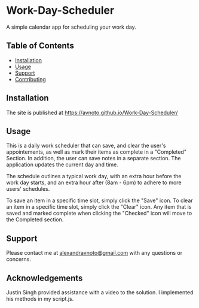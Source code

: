 # Work-Day-Scheduler

A simple calendar app for scheduling your work day. 

## Table of Contents

- [Installation](#installation)
- [Usage](#usage)
- [Support](#support)
- [Contributing](#contributing)

## Installation

The site is published at https://avnoto.github.io/Work-Day-Scheduler/

## Usage

This is a daily work scheduler that can save, and clear the user's appointements, as well as mark their items as complete in a "Completed" Section. In addition, the user can save notes in a separate section. The application updates the current day and time.

The schedule outlines a typical work day, with an extra hour before the work day starts, and an extra hour after (8am - 6pm) to adhere to more users' schedules. 

To save an item in a specific time slot, simply click the "Save" icon. 
To clear an item in a specific time slot, simply click the "Clear" icon.
Any item that is saved and marked complete when clicking the "Checked" icon will move to the Completed section.

## Support

Please contact me at alexandravnoto@gmail.com with any questions or concerns.

## Acknowledgements

Justin Singh provided assistance with a video to the solution. I implemented his methods in my script.js. 
